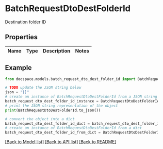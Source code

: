 # BatchRequestDtoDestFolderId

Destination folder ID

## Properties

Name | Type | Description | Notes
------------ | ------------- | ------------- | -------------

## Example

```python
from docspace.models.batch_request_dto_dest_folder_id import BatchRequestDtoDestFolderId

# TODO update the JSON string below
json = "{}"
# create an instance of BatchRequestDtoDestFolderId from a JSON string
batch_request_dto_dest_folder_id_instance = BatchRequestDtoDestFolderId.from_json(json)
# print the JSON string representation of the object
print(BatchRequestDtoDestFolderId.to_json())

# convert the object into a dict
batch_request_dto_dest_folder_id_dict = batch_request_dto_dest_folder_id_instance.to_dict()
# create an instance of BatchRequestDtoDestFolderId from a dict
batch_request_dto_dest_folder_id_from_dict = BatchRequestDtoDestFolderId.from_dict(batch_request_dto_dest_folder_id_dict)
```
[[Back to Model list]](../README.md#documentation-for-models) [[Back to API list]](../README.md#documentation-for-api-endpoints) [[Back to README]](../README.md)


